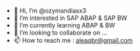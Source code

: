 - 👋 Hi, I’m @ozymandiasx3
- 👀 I’m interested in SAP ABAP & SAP BW
- 🌱 I’m currently learning ABAP & BW
- 💞️ I’m looking to collaborate on ...
- 📫 How to reach me : aleaqbr@gmail.com

<!---
ozymandiasx3/ozymandiasx3 is a ✨ special ✨ repository because its `README.md` (this file) appears on your GitHub profile.
You can click the Preview link to take a look at your changes.
--->
